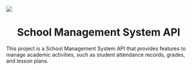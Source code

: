 <img src="https://github.com/mrnazu/School-Management-System-API/assets/108541991/05eedb20-97a8-40eb-aafe-13f05006483a" align="center"/>
<h1 align="center">School Management System API</h1>

This project is a School Management System API that provides features to manage academic activities, such as student attendance records, grades, and lesson plans. 


